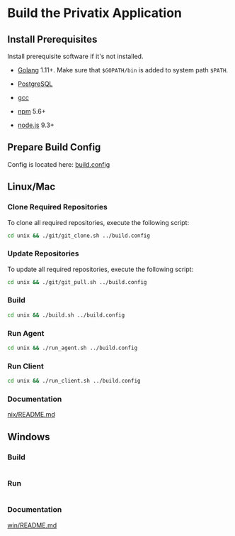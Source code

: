 # Build the Privatix Application

## Install Prerequisites

Install prerequisite software if it's not installed.

* [Golang](https://golang.org/doc/install) 1.11+. Make sure that 
`$GOPATH/bin` is added to system path `$PATH`.

* [PostgreSQL](https://www.postgresql.org/download/)

* [gcc](https://gcc.gnu.org/install/)

* [npm](https://www.npmjs.com/) 5.6+

* [node.js](https://nodejs.org/en/) 9.3+

## Prepare Build Config

Config is located here: [build.config](build.config)

## Linux/Mac

### Clone Required Repositories

To clone all required repositories, execute the following script:

```bash
cd unix && ./git/git_clone.sh ../build.config 
```

### Update Repositories

To update all required repositories, execute the following script:

```bash
cd unix && ./git/git_pull.sh ../build.config 
```

### Build 

```bash
cd unix && ./build.sh ../build.config
```

### Run Agent

```bash
cd unix && ./run_agent.sh ../build.config
```

### Run Client

```bash
cd unix && ./run_client.sh ../build.config
```

### Documentation

[nix/README.md](unix/README.md)

## Windows

### Build

```bash
```

### Run 

```bash
```

### Documentation

[win/README.md](win/README.md)
